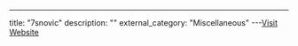 ---
title: "7snovic"
description: ""
external_category: "Miscellaneous"
---[Visit Website](https://github.com/7snovic)

